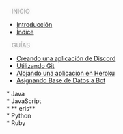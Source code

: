 
<a style="flex: 1 2 auto;
  margin: 2px;
  font-size: 14px;
  padding: 10px;
  text-align: center;
  text-transform: uppercase;
  transition: 2.3s;
  color: #a2a2a2;
  text-shadow: 0px 0px 10px rgba(0,0,0,0.2);">Inicio</a>

* [<i class="fas fa-align-justify"></i> Introducción](/)
* [<i class="far fa-map"></i> Índice](/indice.md)

<a style="flex: 1 2 auto;
  margin: 2px;
  font-size: 14px;
  padding: 10px;
  text-align: center;
  text-transform: uppercase;
  transition: 2.3s;
  color: #a2a2a2;
  text-shadow: 0px 0px 10px rgba(0,0,0,0.2);">Guías</a>

* [Creando una aplicación de Discord](/general/creando-aplicación-de-discord.md)
* [<font color="orange"><i class="fab fa-git"></i></font> Utilizando Git](/general/utilizando-git.md)
* [Alojando una aplicación en Heroku](/general/alojando-bot-en-heroku.md)
* [Asignando Base de Datos a Bot](/general/asignar-base-de-datos-en-heroku.md)

<details style="display:block" class="h_java">
 <summary style="display:block" class="sm_java"> * <i class="fab fa-java"></i> Java</summary>
  * **<i class="fas fa-archive"></i> JDA**
    * [¿Qué es JDA?](/java/jda.md)
      * [Primeros Pasos](/java/primeros-pasos.md)
      * [Manejo Avanzado de Plugins](/java/Sistema-Avanzado-de-Plugins.md)
</details>
<details style="display:block" class="h_js">
  <summary style="display:block" class="sm_js"> * <i class="fab fa-js"></i> JavaScript </summary>
  * **<i class="fas fa-archive"></i> discord.js**
    * [¿Qué es discord.js?](/js/discord-js.md)
      * [Primeros Pasos](/js/primeros-pasos.md)
      * [Eventos, utilización y ejemplos](/js/eventos.md)
      * [Discord.js Commando](/js/commando.md)
      * [**<i class="fas fa-download" title="Descarga el bot modelo de esta librería."></i> Bot Modelo**](https://github.com/MrDevsaider/discordjs-bot-example)
  </details>
  <details style="display:block" class="h_eris">
  <summary style="display:block" class="sm_eris"> * **<i class="fas fa-archive"></i> eris** </summary>
    * [¿Qué es eris?](/js/eris/erisjs.md)
      * [Primeros pasos](/js/eris/primeros-pasos.md)
      * [CommandClient](/js/eris/commandclient.md)
  </details>
  <details style="display:block" class="h_python">
  <summary style="display:block" class="sm_python"> * <i class="fab fa-python"></i> Python </summary>
  * **<i class="fas fa-archive"></i> discord.py**
    * [¿Qué es discord.py?](/py/discord-py.md)
      * [Primeros Pasos](/py/primeros-pasos.md)
</details>
<details style="display:block" class="h_ruby">
  <summary style="display:block" class="sm_ruby"> * <i class="far fa-gem"></i> Ruby </summary>
  * **<i class="fas fa-archive"></i> discord.rb**
    * [¿Qué es discord.rb?](/rb/discordrb.md)
      * [Primeros pasos](/rb/primeros-pasos.md)
  </details>

